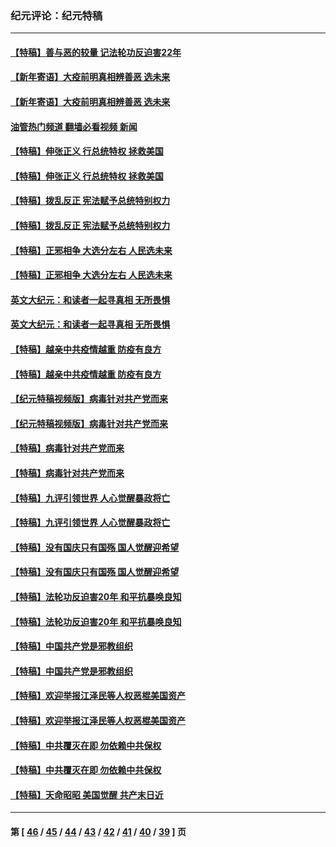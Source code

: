 ### 纪元评论：纪元特稿
---
#### [【特稿】善与恶的较量 记法轮功反迫害22年](../../pages/nsc424/n13086597.md?09040330) 
#### [【新年寄语】大疫前明真相辨善恶 选未来](../../pages/nsc424/n12660855.md?09040330) 
#### [【新年寄语】大疫前明真相辨善恶 选未来](../../pages/nsc424/n12660855.md?09040330) 
#### [油管热门频道 翻墙必看视频 新闻](ok?09040330)
#### [【特稿】伸张正义 行总统特权 拯救美国](../../pages/nsc424/n12616806.md?09040330) 
#### [【特稿】伸张正义 行总统特权 拯救美国](../../pages/nsc424/n12616806.md?09040330) 
#### [【特稿】拨乱反正 宪法赋予总统特别权力](../../pages/nsc424/n12598306.md?09040330) 
#### [【特稿】拨乱反正 宪法赋予总统特别权力](../../pages/nsc424/n12598306.md?09040330) 
#### [【特稿】正邪相争 大选分左右 人民选未来](../../pages/nsc424/n12545208.md?09040330) 
#### [【特稿】正邪相争 大选分左右 人民选未来](../../pages/nsc424/n12545208.md?09040330) 
#### [英文大纪元：和读者一起寻真相 无所畏惧](../../pages/nsc424/n12542027.md?09040330) 
#### [英文大纪元：和读者一起寻真相 无所畏惧](../../pages/nsc424/n12542027.md?09040330) 
#### [【特稿】越亲中共疫情越重 防疫有良方](../../pages/nsc424/n12042989.md?09040330) 
#### [【特稿】越亲中共疫情越重 防疫有良方](../../pages/nsc424/n12042989.md?09040330) 
#### [【纪元特稿视频版】病毒针对共产党而来](../../pages/nsc424/n11977328.md?09040330) 
#### [【纪元特稿视频版】病毒针对共产党而来](../../pages/nsc424/n11977328.md?09040330) 
#### [【特稿】病毒针对共产党而来](../../pages/nsc424/n11928818.md?09040330) 
#### [【特稿】病毒针对共产党而来](../../pages/nsc424/n11928818.md?09040330) 
#### [【特稿】九评引领世界 人心觉醒暴政将亡](../../pages/nsc424/n11660496.md?09040330) 
#### [【特稿】九评引领世界 人心觉醒暴政将亡](../../pages/nsc424/n11660496.md?09040330) 
#### [【特稿】没有国庆只有国殇 国人觉醒迎希望](../../pages/nsc424/n11549354.md?09040330) 
#### [【特稿】没有国庆只有国殇 国人觉醒迎希望](../../pages/nsc424/n11549354.md?09040330) 
#### [【特稿】法轮功反迫害20年 和平抗暴唤良知](../../pages/nsc424/n11389135.md?09040330) 
#### [【特稿】法轮功反迫害20年 和平抗暴唤良知](../../pages/nsc424/n11389135.md?09040330) 
#### [【特稿】中国共产党是邪教组织](../../pages/nsc424/n11355551.md?09040330) 
#### [【特稿】中国共产党是邪教组织](../../pages/nsc424/n11355551.md?09040330) 
#### [【特稿】欢迎举报江泽民等人权恶棍美国资产](../../pages/nsc424/n11303040.md?09040330) 
#### [【特稿】欢迎举报江泽民等人权恶棍美国资产](../../pages/nsc424/n11303040.md?09040330) 
#### [【特稿】中共覆灭在即 勿依赖中共保权](../../pages/nsc424/n11278510.md?09040330) 
#### [【特稿】中共覆灭在即 勿依赖中共保权](../../pages/nsc424/n11278510.md?09040330) 
#### [【特稿】天命昭昭 美国觉醒 共产末日近](../../pages/nsc424/n11150259.md?09040330) 

---
#### 第 [ [46](./46.md?09040330) / [45](./45.md?09040330) / [44](./44.md?09040330) / [43](./43.md?09040330) / [42](./42.md?09040330) / [41](./41.md?09040330) / [40](./40.md?09040330) / [39](./39.md?09040330) ] 页
